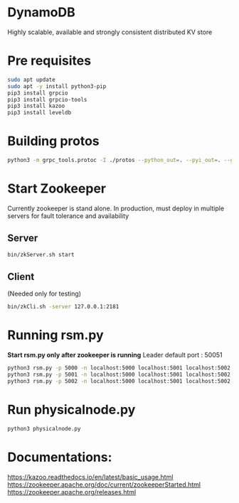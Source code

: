 # DynamoDB
Highly scalable, available and strongly consistent distributed KV store

# Pre requisites
```sh
sudo apt update
sudo apt -y install python3-pip
pip3 install grpcio
pip3 install grpcio-tools
pip3 install kazoo
pip3 install leveldb
```
# Building protos
```sh
python3 -m grpc_tools.protoc -I ./protos --python_out=. --pyi_out=. --grpc_python_out=. ./protos/*
```

# Start Zookeeper
Currently zookeeper is stand alone. In production, must deploy in multiple servers for fault tolerance and availability
## Server
```sh
bin/zkServer.sh start
```
## Client
(Needed only for testing)
```sh
bin/zkCli.sh -server 127.0.0.1:2181
```

# Running rsm.py
**Start rsm.py only after zookeeper is running**
Leader default port : 50051
```sh
python3 rsm.py -p 5000 -n localhost:5000 localhost:5001 localhost:5002
python3 rsm.py -p 5001 -n localhost:5000 localhost:5001 localhost:5002
python3 rsm.py -p 5002 -n localhost:5000 localhost:5001 localhost:5002
```

# Run physicalnode.py
```sh
python3 physicalnode.py
```

# Documentations:
https://kazoo.readthedocs.io/en/latest/basic_usage.html
https://zookeeper.apache.org/doc/current/zookeeperStarted.html
https://zookeeper.apache.org/releases.html
